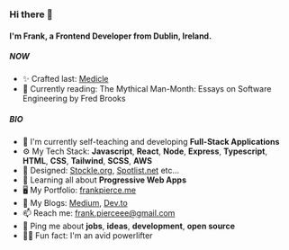 ### Hi there 👋

#### I'm Frank, a Frontend Developer from Dublin, Ireland.

##### NOW

- ✨ Crafted last: [Medicle](https://www.medicle.net/)
- 📕 Currently reading: The Mythical Man-Month: Essays on Software Engineering by Fred Brooks

##### BIO

- 🏢 I'm currently self-teaching and developing **Full-Stack Applications**
- ⚙️ My Tech Stack: **Javascript**, **React**, **Node**, **Express**, **Typescript**, **HTML**, **CSS**, **Tailwind**, **SCSS**, **AWS**
- 💅 Designed: [Stockle.org](https://www.stockle.org), [Spotlist.net](https://www.spotlist.net/) etc…
- 🌱 Learning all about **Progressive Web Apps**
- 🖥 My Portfolio: [frankpierce.me](https://www.frankpierce.me/)
- 📖 My Blogs: [Medium](https://medium.com/@piercefrank10), [Dev.to](https://dev.to/llleeeaaannn)
- 📫 Reach me: frank.pierceee@gmail.com
- 💬 Ping me about **jobs**, **ideas**, **development**, **open source**
- 🏋️‍♂️ Fun fact: I'm an avid powerlifter
